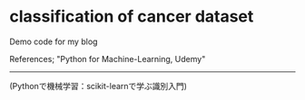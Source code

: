 # classification of cancer dataset
Demo code for my blog

References;
"Python for Machine-Learning, Udemy" 

-------------------------
(Pythonで機械学習：scikit-learnで学ぶ識別入門)


